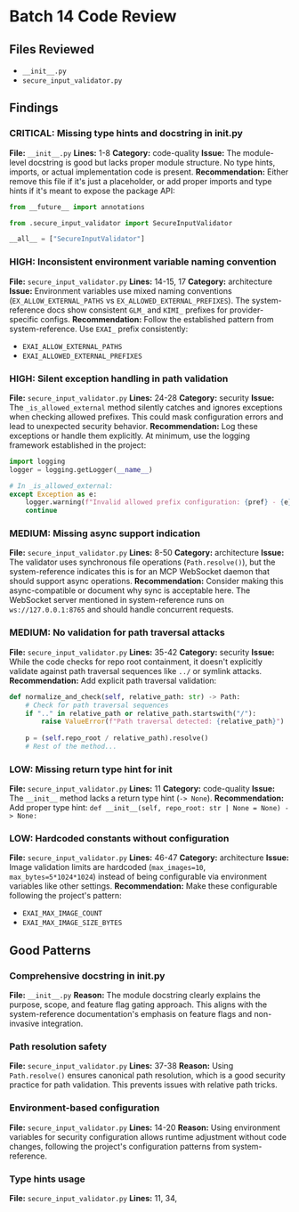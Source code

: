 # Batch 14 Code Review

## Files Reviewed
- `__init__.py`
- `secure_input_validator.py`

## Findings

### CRITICAL: Missing type hints and docstring in __init__.py
**File:** `__init__.py`
**Lines:** 1-8
**Category:** code-quality
**Issue:** The module-level docstring is good but lacks proper module structure. No type hints, imports, or actual implementation code is present.
**Recommendation:** Either remove this file if it's just a placeholder, or add proper imports and type hints if it's meant to expose the package API:

```python
from __future__ import annotations

from .secure_input_validator import SecureInputValidator

__all__ = ["SecureInputValidator"]
```

### HIGH: Inconsistent environment variable naming convention
**File:** `secure_input_validator.py`
**Lines:** 14-15, 17
**Category:** architecture
**Issue:** Environment variables use mixed naming conventions (`EX_ALLOW_EXTERNAL_PATHS` vs `EX_ALLOWED_EXTERNAL_PREFIXES`). The system-reference docs show consistent `GLM_` and `KIMI_` prefixes for provider-specific configs.
**Recommendation:** Follow the established pattern from system-reference. Use `EXAI_` prefix consistently:
- `EXAI_ALLOW_EXTERNAL_PATHS`
- `EXAI_ALLOWED_EXTERNAL_PREFIXES`

### HIGH: Silent exception handling in path validation
**File:** `secure_input_validator.py`
**Lines:** 24-28
**Category:** security
**Issue:** The `_is_allowed_external` method silently catches and ignores exceptions when checking allowed prefixes. This could mask configuration errors and lead to unexpected security behavior.
**Recommendation:** Log these exceptions or handle them explicitly. At minimum, use the logging framework established in the project:

```python
import logging
logger = logging.getLogger(__name__)

# In _is_allowed_external:
except Exception as e:
    logger.warning(f"Invalid allowed prefix configuration: {pref} - {e}")
    continue
```

### MEDIUM: Missing async support indication
**File:** `secure_input_validator.py`
**Lines:** 8-50
**Category:** architecture
**Issue:** The validator uses synchronous file operations (`Path.resolve()`), but the system-reference indicates this is for an MCP WebSocket daemon that should support async operations.
**Recommendation:** Consider making this async-compatible or document why sync is acceptable here. The WebSocket server mentioned in system-reference runs on `ws://127.0.0.1:8765` and should handle concurrent requests.

### MEDIUM: No validation for path traversal attacks
**File:** `secure_input_validator.py`
**Lines:** 35-42
**Category:** security
**Issue:** While the code checks for repo root containment, it doesn't explicitly validate against path traversal sequences like `../` or symlink attacks.
**Recommendation:** Add explicit path traversal validation:

```python
def normalize_and_check(self, relative_path: str) -> Path:
    # Check for path traversal sequences
    if ".." in relative_path or relative_path.startswith("/"):
        raise ValueError(f"Path traversal detected: {relative_path}")
    
    p = (self.repo_root / relative_path).resolve()
    # Rest of the method...
```

### LOW: Missing return type hint for __init__
**File:** `secure_input_validator.py`
**Lines:** 11
**Category:** code-quality
**Issue:** The `__init__` method lacks a return type hint (`-> None`).
**Recommendation:** Add proper type hint: `def __init__(self, repo_root: str | None = None) -> None:`

### LOW: Hardcoded constants without configuration
**File:** `secure_input_validator.py`
**Lines:** 46-47
**Category:** architecture
**Issue:** Image validation limits are hardcoded (`max_images=10`, `max_bytes=5*1024*1024`) instead of being configurable via environment variables like other settings.
**Recommendation:** Make these configurable following the project's pattern:
- `EXAI_MAX_IMAGE_COUNT`
- `EXAI_MAX_IMAGE_SIZE_BYTES`

## Good Patterns

### Comprehensive docstring in __init__.py
**File:** `__init__.py`
**Reason:** The module docstring clearly explains the purpose, scope, and feature flag gating approach. This aligns with the system-reference documentation's emphasis on feature flags and non-invasive integration.

### Path resolution safety
**File:** `secure_input_validator.py`
**Lines:** 37-38
**Reason:** Using `Path.resolve()` ensures canonical path resolution, which is a good security practice for path validation. This prevents issues with relative path tricks.

### Environment-based configuration
**File:** `secure_input_validator.py`
**Lines:** 14-20
**Reason:** Using environment variables for security configuration allows runtime adjustment without code changes, following the project's configuration patterns from system-reference.

### Type hints usage
**File:** `secure_input_validator.py`
**Lines:** 11, 34,